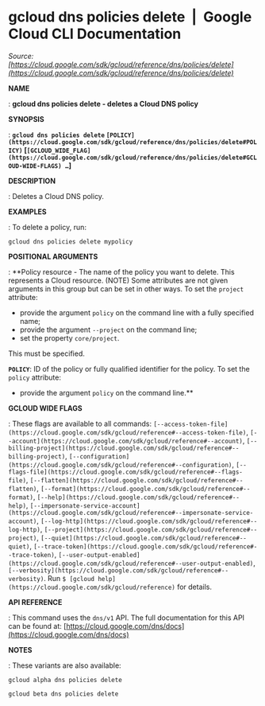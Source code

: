 # gcloud dns policies delete  |  Google Cloud CLI Documentation

*Source: [https://cloud.google.com/sdk/gcloud/reference/dns/policies/delete](https://cloud.google.com/sdk/gcloud/reference/dns/policies/delete)*

**NAME**

: **gcloud dns policies delete - deletes a Cloud DNS policy**

**SYNOPSIS**

: **`gcloud dns policies delete` `[POLICY](https://cloud.google.com/sdk/gcloud/reference/dns/policies/delete#POLICY)` [`[GCLOUD_WIDE_FLAG](https://cloud.google.com/sdk/gcloud/reference/dns/policies/delete#GCLOUD-WIDE-FLAGS) …`]**

**DESCRIPTION**

: Deletes a Cloud DNS policy.

**EXAMPLES**

: To delete a policy, run:

```
gcloud dns policies delete mypolicy
```

**POSITIONAL ARGUMENTS**

: **Policy resource - The name of the policy you want to delete. This represents a
Cloud resource. (NOTE) Some attributes are not given arguments in this group but
can be set in other ways.
To set the `project` attribute:

- provide the argument `policy` on the command line with a fully
specified name;
- provide the argument `--project` on the command line;
- set the property `core/project`.

This must be specified.

**`POLICY`**:
ID of the policy or fully qualified identifier for the policy.
To set the `policy` attribute:

- provide the argument `policy` on the command line.**

**GCLOUD WIDE FLAGS**

: These flags are available to all commands: `[--access-token-file](https://cloud.google.com/sdk/gcloud/reference#--access-token-file)`,
`[--account](https://cloud.google.com/sdk/gcloud/reference#--account)`, `[--billing-project](https://cloud.google.com/sdk/gcloud/reference#--billing-project)`,
`[--configuration](https://cloud.google.com/sdk/gcloud/reference#--configuration)`,
`[--flags-file](https://cloud.google.com/sdk/gcloud/reference#--flags-file)`,
`[--flatten](https://cloud.google.com/sdk/gcloud/reference#--flatten)`, `[--format](https://cloud.google.com/sdk/gcloud/reference#--format)`, `[--help](https://cloud.google.com/sdk/gcloud/reference#--help)`, `[--impersonate-service-account](https://cloud.google.com/sdk/gcloud/reference#--impersonate-service-account)`,
`[--log-http](https://cloud.google.com/sdk/gcloud/reference#--log-http)`,
`[--project](https://cloud.google.com/sdk/gcloud/reference#--project)`, `[--quiet](https://cloud.google.com/sdk/gcloud/reference#--quiet)`, `[--trace-token](https://cloud.google.com/sdk/gcloud/reference#--trace-token)`, `[--user-output-enabled](https://cloud.google.com/sdk/gcloud/reference#--user-output-enabled)`,
`[--verbosity](https://cloud.google.com/sdk/gcloud/reference#--verbosity)`.
Run `$ [gcloud help](https://cloud.google.com/sdk/gcloud/reference)` for details.

**API REFERENCE**

: This command uses the `dns/v1` API. The full documentation for this
API can be found at: [https://cloud.google.com/dns/docs](https://cloud.google.com/dns/docs)

**NOTES**

: These variants are also available:

```
gcloud alpha dns policies delete
```

```
gcloud beta dns policies delete
```